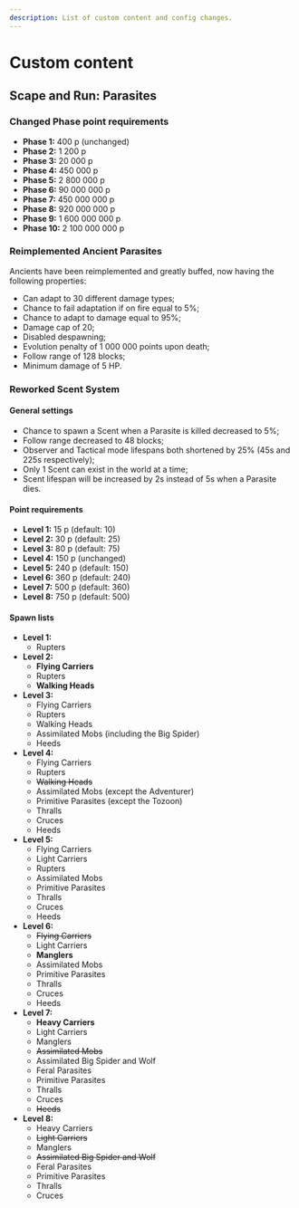 ```yaml
---
description: List of custom content and config changes.
---
```


# Custom content

## Scape and Run: Parasites

### Changed Phase point requirements

* **Phase 1:** 400 p (unchanged)
* **Phase 2:** 1 200 p
* **Phase 3:** 20 000 p
* **Phase 4:** 450 000 p
* **Phase 5:** 2 800 000 p
* **Phase 6:** 90 000 000 p
* **Phase 7:** 450 000 000 p
* **Phase 8:** 920 000 000 p
* **Phase 9:** 1 600 000 000 p
* **Phase 10:** 2 100 000 000 p

### Reimplemented Ancient Parasites

Ancients have been reimplemented and greatly buffed, now having the following properties:

* Can adapt to 30 different damage types;
* Chance to fail adaptation if on fire equal to 5%;
* Chance to adapt to damage equal to 95%;
* Damage cap of 20;
* Disabled despawning;
* Evolution penalty of 1 000 000 points upon death;
* Follow range of 128 blocks;
* Minimum damage of 5 HP.

### Reworked Scent System

#### General settings

* Chance to spawn a Scent when a Parasite is killed decreased to 5%;
* Follow range decreased to 48 blocks;
* Observer and Tactical mode lifespans both shortened by 25% (45s and 225s respectively);
* Only 1 Scent can exist in the world at a time;
* Scent lifespan will be increased by 2s instead of 5s when a Parasite dies.

#### Point requirements

* **Level 1:** 15 p (default: 10)
* **Level 2:** 30 p (default: 25)
* **Level 3:** 80 p (default: 75)
* **Level 4:** 150 p (unchanged)
* **Level 5:** 240 p (default: 150)
* **Level 6:** 360 p (default: 240)
* **Level 7:** 500 p (default: 360)
* **Level 8:** 750 p (default: 500)

#### Spawn lists

* **Level 1:**
  * Rupters
* **Level 2:**
  * **Flying Carriers**
  * Rupters
  * **Walking Heads**
* **Level 3:**
  * Flying Carriers
  * Rupters
  * Walking Heads
  * Assimilated Mobs (including the Big Spider)
  * Heeds
* **Level 4:**
  * Flying Carriers
  * Rupters
  * ~~Walking Heads~~
  * Assimilated Mobs (except the Adventurer)
  * Primitive Parasites (except the Tozoon)
  * Thralls
  * Cruces
  * Heeds
* **Level 5:**
  * Flying Carriers
  * Light Carriers
  * Rupters
  * Assimilated Mobs
  * Primitive Parasites
  * Thralls
  * Cruces
  * Heeds
* **Level 6:**
  * ~~Flying Carriers~~
  * Light Carriers
  * **Manglers**
  * Assimilated Mobs
  * Primitive Parasites
  * Thralls
  * Cruces
  * Heeds
* **Level 7:**
  * **Heavy Carriers**
  * Light Carriers
  * Manglers
  * ~~Assimilated Mobs~~
  * Assimilated Big Spider and Wolf
  * Feral Parasites
  * Primitive Parasites
  * Thralls
  * Cruces
  * ~~Heeds~~
* **Level 8:**
  * Heavy Carriers
  * ~~Light Carriers~~
  * Manglers
  * ~~Assimilated Big Spider and Wolf~~
  * Feral Parasites
  * Primitive Parasites
  * Thralls
  * Cruces



